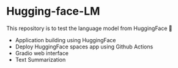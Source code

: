 # Hugging-face-LM
This repository is to test the language model from HuggingFace 🤗

* Application building using HuggingFace
* Deploy HuggingFace spaces app using Github Actions 
* Gradio web interface
* Text Summarization
